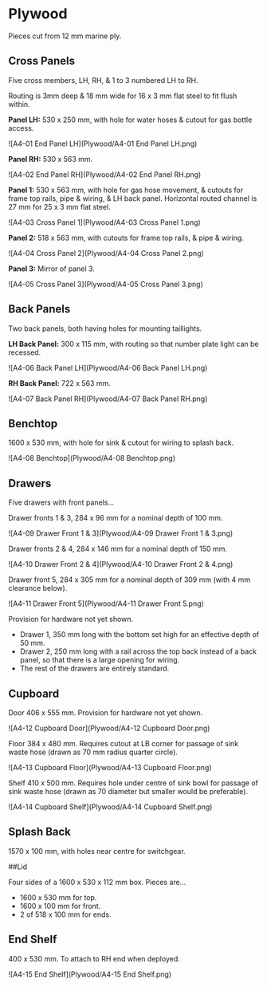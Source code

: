 # Plywood

Pieces cut from 12 mm marine ply.

## Cross Panels

Five cross members, LH, RH, & 1 to 3 numbered LH to RH.

Routing is 3mm deep & 18 mm wide for 16 x 3 mm flat steel to fit flush within.

**Panel LH:** 530 x 250 mm, with hole for water hoses & cutout for gas bottle access.

![A4-01 End Panel LH](Plywood/A4-01 End Panel LH.png)

**Panel RH:** 530 x 563 mm.

![A4-02 End Panel RH](Plywood/A4-02 End Panel RH.png)

**Panel 1:** 530 x 563 mm, with hole for gas hose movement, & cutouts for frame top rails, pipe & wiring, & LH back panel. Horizontal routed channel is 27 mm for 25 x 3 mm flat steel.

![A4-03 Cross Panel 1](Plywood/A4-03 Cross Panel 1.png)

**Panel 2:** 518 x 563 mm, with cutouts for frame top rails, & pipe & wiring.

![A4-04 Cross Panel 2](Plywood/A4-04 Cross Panel 2.png)

**Panel 3:** Mirror of panel 3.

![A4-05 Cross Panel 3](Plywood/A4-05 Cross Panel 3.png)

## Back Panels

Two back panels, both having holes for mounting taillights.

**LH Back Panel:** 300 x 115 mm, with routing so that number plate light can be recessed.

![A4-06 Back Panel LH](Plywood/A4-06 Back Panel LH.png)

**RH Back Panel:** 722 x 563 mm.

![A4-07 Back Panel RH](Plywood/A4-07 Back Panel RH.png)

## Benchtop

1600 x 530 mm, with hole for sink & cutout for wiring to splash back.

![A4-08 Benchtop](Plywood/A4-08 Benchtop.png)

## Drawers

Five drawers with front panels…

Drawer fronts 1 & 3, 284 x 96 mm for a nominal depth of 100 mm.

![A4-09 Drawer Front 1 & 3](Plywood/A4-09 Drawer Front 1 & 3.png)

Drawer fronts 2 & 4, 284 x 146 mm for a nominal depth of 150 mm.

![A4-10 Drawer Front 2 & 4](Plywood/A4-10 Drawer Front 2 & 4.png)

Drawer front 5, 284 x 305 mm for a nominal depth of 309 mm (with 4 mm clearance below).

![A4-11 Drawer Front 5](Plywood/A4-11 Drawer Front 5.png)

Provision for hardware not yet shown.

* Drawer 1, 350 mm long with the bottom set high for an effective depth of 50 mm.
* Drawer 2, 250 mm long with a rail across the top back instead of a back panel, so that there is a large opening for wiring.
* The rest of the drawers are entirely standard.

## Cupboard

Door 406 x 555 mm. Provision for hardware not yet shown.

![A4-12 Cupboard Door](Plywood/A4-12 Cupboard Door.png)

Floor 384 x 480 mm. Requires cutout at LB corner for passage of sink waste hose (drawn as 70 mm radius quarter circle).

![A4-13 Cupboard Floor](Plywood/A4-13 Cupboard Floor.png)

Shelf 410 x 500 mm. Requires hole under centre of sink bowl for passage of sink waste hose (drawn as 70 diameter but smaller would be preferable).

![A4-14 Cupboard Shelf](Plywood/A4-14 Cupboard Shelf.png)

## Splash Back

1570 x 100 mm, with holes near centre for switchgear.

##Lid

Four sides of a 1600 x 530 x 112 mm box.
Pieces are…

* 1600 x 530 mm for top.
* 1600 x 100 mm for front.
* 2 of 518 x 100 mm for ends.

## End Shelf

400 x 530 mm. To attach to RH end when deployed.

![A4-15 End Shelf](Plywood/A4-15 End Shelf.png)
